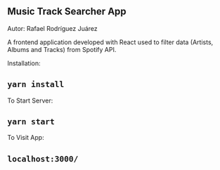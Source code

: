 ## Music Track Searcher App

Autor: Rafael Rodríguez Juárez

A frontend application developed with React used to filter data (Artists, Albums and Tracks) from Spotify API.

Installation:

## `yarn install`  

To Start Server:

## `yarn start`  

To Visit App:

## `localhost:3000/`  




